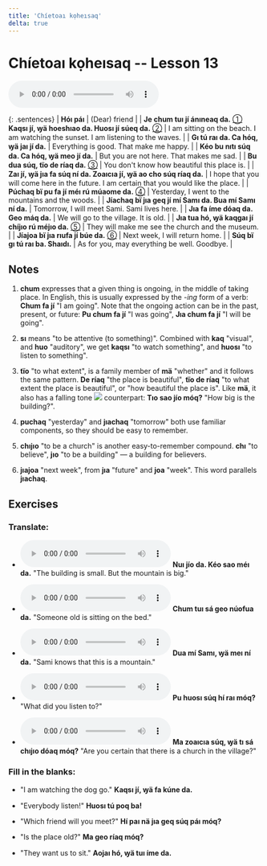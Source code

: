 ```yaml
---
title: 'Chíetoaı kọheısaq'
delta: true
---
```

# **Chíetoaı kọheısaq** -- Lesson 13

<audio id="mainaudio" controls src="lesson.mp3"></audio>

{: .sentences}
| **Hóı páı** | (Dear) friend |
| **Je chum tuı jí ánıneaq da.** [①](#fn-1) **Kaqsı jí, ꝡä hoeshıao da. Huosı jí súeq da.** [②](#fn-2) | I am sitting on the beach. I am watching the sunset. I am listening to the waves. |
| **Gı tú raı da. Ca hóq, ꝡä jaı jí da.** | Everything is good. That make me happy. |
| **Kéo bu nıtı súq da. Ca hóq, ꝡä meo jí da.** | But you are not here. That makes me sad. |
| **Bu dua súq, tïo de ríaq da.** [③](#fn-3) | You don't know how beautiful this place is. |
| **Zaı jí, ꝡä jıa fa súq ní da. Zoaıcıa jí, ꝡä ao cho súq ríaq da.** | I hope that you will come here in the future. I am certain that you would like the place. |
| **Púchaq bï pu fa jí méı rú múaome da.** [④](#fn-4) | Yesterday, I went to the mountains and the woods. |
| **Jíachaq bï jıa geq jí mí Samı da. Bua mí Samı ní da.** | Tomorrow, I will meet Sami. Sami lives here. |
| **Jıa fa íme dóaq da. Geo máq da.** | We will go to the village. It is old. |
| **Jıa tua hó, ꝡä kaqgaı jí chíjıo rú méjıo da.** [⑤](#fn-5) | They will make me see the church and the museum. |
| **Jíajoa bï jıa rıufa jí búe da.** [⑥](#fn-6) | Next week, I will return home. |
| **Súq bï gı tú raı ba. Shaıdı.** | As for you, may everything be well. Goodbye. |

## Notes

1. <a name="fn-1" /> **chum** expresses that a given thing is ongoing, in the middle of taking place. In English, this is usually expressed by the *-ing* form of a verb: **Chum fa jí** "I am going". Note that the ongoing action can be in the past, present, or future: **Pu chum fa jí** "I was going", **Jıa chum fa jí** "I will be going".

2. <a name="fn-2" /> **sı** means "to be attentive (to something)". Combined with **kaq** "visual", and **huo** "auditory", we get **kaqsı** "to watch something", and **huosı** "to listen to something".

3. <a name="fn-3" /> **tïo** "to what extent", is a family member of **mä** "whether" and it follows the same pattern. **De ríaq** "the place is beautiful", **tïo de ríaq** "to what extent the place is beautiful", or "how beautiful the place is". Like **mä**, it also has a falling tone ![](../tones/d1.png) counterpart: **Tıo sao jío móq?** "How big is the building?".

4. <a name="fn-4" /> **puchaq** "yesterday" and **jıachaq** "tomorrow" both use familiar components, so they should be easy to remember.

5. <a name="fn-5" /> **chıjıo** "to be a church" is another easy-to-remember compound. **chı** "to believe", **jıo** "to be a building" — a building for believers.

6. <a name="fn-6" /> **jıajoa** "next week", from **jıa** "future" and **joa** "week". This word parallels **jıachaq**.

## Exercises

### Translate:

- <audio controls src="ex1.mp3"></audio>
  **Nuı jío da. Kéo sao méı da.**
  <span class="spoiler" tabindex=0>"The building is small. But the mountain is big."</span>

- <audio controls src="ex2.mp3"></audio>
  **Chum tuı sá geo núofua da.**
  <span class="spoiler" tabindex=0>"Someone old is sitting on the bed."</span>

- <audio controls src="ex3.mp3"></audio>
  **Dua mí Samı, ꝡä meı ní da.**
  <span class="spoiler" tabindex=0>"Sami knows that this is a mountain."</span>

- <audio controls src="ex4.mp3"></audio>
  **Pu huosı súq hí raı móq?**
  <span class="spoiler" tabindex=0>"What did you listen to?"</span>

- <audio controls src="ex5.mp3"></audio>
  **Ma zoaıcıa súq, ꝡä tı sá chıjıo dóaq móq?**
  <span class="spoiler" tabindex=0>"Are you certain that there is a church in the village?"</span>

### Fill in the blanks:

- "I am watching the dog go."
  **<span class="spoiler" tabindex=0>Kaqsı</span> jí, ꝡä <span class="spoiler" tabindex=0>fa</span> kúne da.**

- "Everybody listen!"
  **<span class="spoiler" tabindex=0>Huosı</span> tú <span class="spoiler" tabindex=0>poq</span> ba!**

- "Which friend will you meet?"
  **<span class="spoiler" tabindex=0>Hí</span> paı nä jıa <span class="spoiler" tabindex=0>geq</span> súq <span class="spoiler" tabindex=0>páı</span> móq?**

- "Is the place old?"
  **Ma <span class="spoiler" tabindex=0>geo</span> ríaq móq?**

- "They want us to sit."
  **Aojaı hó, ꝡä <span class="spoiler" tabindex=0>tuı</span> íme da.**
